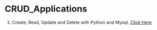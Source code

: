 # CRUD_Applications

1. Create, Read, Update and Delete with Python and Mysql. [Click Here](/Python)
